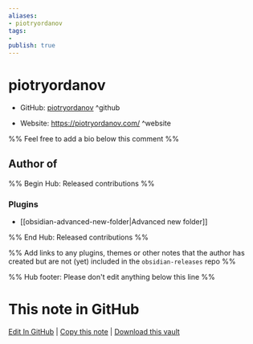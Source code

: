 ```yaml
---
aliases:
- piotryordanov
tags:
- 
publish: true
---
```


# piotryordanov

- GitHub: [piotryordanov](https://github.com/piotryordanov/) ^github
<!-- - Discord: `@` ^discord-->
- Website: <https://piotryordanov.com/> ^website
<!-- - [[Publish sites|Publish site]]: ^publish-->

%% Feel free to add a bio below this comment %%


## Author of

%% Begin Hub: Released contributions %%
### Plugins
- [[obsidian-advanced-new-folder|Advanced new folder]]

%% End Hub: Released contributions %%

%% Add links to any plugins, themes or other notes that the author has created but are not (yet) included in the `obsidian-releases` repo %%

<!--
### Unlisted plugins
-->

<!--
### Others
-->

<!--
## Sponsor this author
-->

<!-- - [[GitHub sponsors]]: [Sponsor @piotryordanov on GitHub Sponsors](https://github.com/sponsors/piotryordanov) ^github-sponsor-->
<!-- - [[Buy me a coffee]]: <https://> ^buy-me-a-coffee-->
<!-- - [[PayPal]]: <https://> ^paypal-->
<!-- - [[Patreon]]: <https://> ^patreon-->

<!--
## Follow this author
-->

<!-- - [[YouTube Channels|On YouTube]]: <https://> ^youtube-->
<!-- - Twitter: <https://> ^twitter-->
<!-- - ... -->

%% Hub footer: Please don't edit anything below this line %%

# This note in GitHub

<span class="git-footer">[Edit In GitHub](https://github.dev/obsidian-community/obsidian-hub/blob/main/01%20-%20Community/People/piotryordanov.md "git-hub-edit-note") | [Copy this note](https://raw.githubusercontent.com/obsidian-community/obsidian-hub/main/01%20-%20Community/People/piotryordanov.md "git-hub-copy-note") | [Download this vault](https://github.com/obsidian-community/obsidian-hub/archive/refs/heads/main.zip "git-hub-download-vault") </span>
